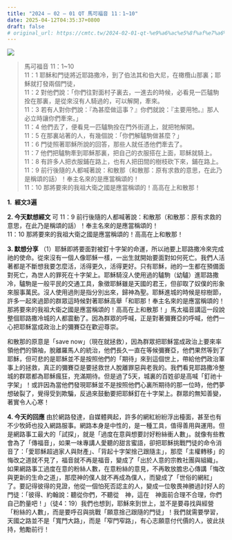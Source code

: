 ```yaml
---
title: "2024 – 02 – 01 QT 馬可福音 11：1~10"
date: 2025-04-12T04:35:37+0800
draft: false
# original_url: https://cmtc.tw/2024-02-01-qt-%e9%a6%ac%e5%8f%af%e7%a6%8f%e9%9f%b3-11%ef%bc%9a110
---
```


![](/images/qt.jpg)
> 馬可福音 11：1\~10  
> 11：1 耶穌和門徒將近耶路撒冷，到了伯法其和伯大尼，在橄欖山那裏；耶穌就打發兩個門徒，  
> 11：2 對他們說：「你們往對面村子裏去，一進去的時候，必看見一匹驢駒拴在那裏，是從來沒有人騎過的，可以解開，牽來。  
> 11：3 若有人對你們說：『為甚麼做這事？』你們就說：『主要用牠。』那人必立時讓你們牽來。」  
> 11：4 他們去了，便看見一匹驢駒拴在門外街道上，就把牠解開。  
> 11：5 在那裏站著的人，有幾個說：「你們解驢駒做甚麼？」  
> 11：6 門徒照著耶穌所說的回答，那些人就任憑他們牽去了。  
> 11：7 他們把驢駒牽到耶穌那裏，把自己的衣服搭在上面，耶穌就騎上。  
> 11：8 有許多人把衣服鋪在路上，也有人把田間的樹枝砍下來，鋪在路上。  
> 11：9 前行後隨的人都喊著說：和散那（和散那：原有求救的意思，在此乃是稱頌的話）！奉主名來的是應當稱頌的！  
> 11：10 那將要來的我祖大衛之國是應當稱頌的！高高在上和散那！

**1.  經文3遍**

**2. 今天默想經文**
可 11：9 前行後隨的人都喊著說：和散那（和散那：原有求救的意思，在此乃是稱頌的話）！奉主名來的是應當稱頌的！  
11：10 那將要來的我祖大衛之國是應當稱頌的！高高在上和散那！

**3. 默想分享**
（1）耶穌即將要面對被釘十字架的命運，所以祂要上耶路撒冷來完成祂的使命。從來沒有一個人像耶穌一樣，一出生就開始要面對如何死亡。我們人活著都是不斷想我要怎麼活，活得更久，活得更好。只有耶穌，祂的一生都在預備面對死亡，為世人的罪死在十字架上。耶穌騎沒人使用過的驢駒（幼驢）進耶路撒冷，驢駒是一般平民的交通工具，象徵耶穌雖是天國的君王，但卻取了奴僕的形象來服事萬民。沒人使用過則是指分別出來，歸神為聖。耶穌進城的時候是棕樹節，許多一起來過節的群眾這時候對著耶穌高舉「和耶那！奉主名來的是應當稱頌的！那將要來的我祖大衛之國是應當稱頌的！高高在上和散那！」馬太福音講這一段說整個耶路撒冷城的人都震動了。因為群眾的呼喊，正是對著彌賽亞的呼喊，他們一心把耶穌當成政治上的彌賽亞在歡迎尊崇。

和散那的原意是「save now」（現在就拯救），因為群眾把耶穌當成政治上要來率領他們的領袖，脫離羅馬人的統治，他們長久一直在等候彌賽亞，他們果然等到了耶穌，但可悲的是耶穌並不是按照他們的「期待」來到這個世上，帶給他們政治軍事上的拯救，真正的彌賽亞是要拯救世人脫離罪惡與老我的。我們看見耶路撒冷整城的群眾都為耶穌瘋狂，充滿期待。但是過了5天，城裏的百姓卻是高喊「釘祂十字架」！或許因為當他們發現耶穌並不是按照他們心裏所期待的那一位時，他們夢想破裂了，覺得受到欺騙，反過來鼓動要把耶穌釘在十字架上。群眾的無知善變，著實令人心寒！

**4. 今天的回應**
由於網路發達，自媒體興起，許多的網紅紛紛浮出檯面，甚至也有不少牧師也投入網路服事。網路本身是中性的，是一種工具，值得善用與運用。但是網路事工最大的「試探」，就是「過度在意與想要討好粉絲衝人數」。就像有些教會為了「傳福音」，如果一味專講人愛聽的甜言蜜語，卻把耶穌挑戰門徒的命令消音了：「愛耶穌超過家人與財產」、「背起十字架捨己跟隨主」，那麼「主權轉移」的悔改之道就不見了，福音就不再是福音，變成了「出於人意的宗教社團與組織」。如果網路事工過度在意的粉絲人數，在意粉絲的意見，不再敢放膽忠心傳講「悔改與更新的生命之道」，那麼神的僕人就不再成為僕人，而變成了「世俗的網紅」了。要記得彼得的見證，他從一個怕死否認主的人，變成一位敬畏神勝過討好人的門徒：「彼得、約翰說：聽從你們，不聽從　神，這在　神面前合理不合理，你們自己酌量吧！」（徒4：19）我們也想到，耶穌來到世上，並不是要尋找與經營「粉絲的人數」，而是要呼召與挑戰「願意捨己跟隨的門徒」！我們就需要學習，天國之路並不是「寬門大路」，而是「窄門窄路」，有心志願意付代價的人，彼此扶持，勉勵前行！
